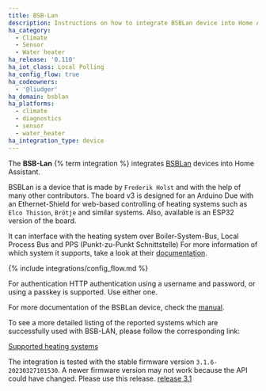 ```yaml
---
title: BSB-Lan
description: Instructions on how to integrate BSBLan device into Home Assistant.
ha_category:
  - Climate
  - Sensor
  - Water heater
ha_release: '0.110'
ha_iot_class: Local Polling
ha_config_flow: true
ha_codeowners:
  - '@liudger'
ha_domain: bsblan
ha_platforms:
  - climate
  - diagnostics
  - sensor
  - water_heater
ha_integration_type: device
---
```


The **BSB-Lan** {% term integration %} integrates [BSBLan](https://github.com/fredlcore/BSB-LAN) devices into Home Assistant.

BSBLan is a device that is made by `Frederik Holst` and with
the help of many other contributors.
The board v3 is designed for an Arduino Due with an Ethernet-Shield for web-based controlling
of heating systems such as `Elco Thision`, `Brötje` and similar systems.
Also, available is an ESP32 version of the board.

It can interface with the heating system over Boiler-System-Bus, Local Process Bus and PPS (Punkt-zu-Punkt Schnittstelle)
For more information of which system it supports, take a look at their [documentation](https://docs.bsb-lan.de).

{% include integrations/config_flow.md %}

For authentication HTTP authentication using a username and password,
or using a passkey is supported. Use either one.

For more documentation of the BSBLan device, check the [manual](https://docs.bsb-lan.de).

To see a more detailed listing of the reported systems which are successfully used with BSB-LAN, please follow the corresponding link:

[Supported heating systems](https://docs.bsb-lan.de/supported_heating_systems.html)

The integration is tested with the stable firmware version `3.1.6-20230327101530`. A newer firmware version may not work because the API could have changed.
Please use this release. [release 3.1](https://github.com/fredlcore/BSB-LAN/releases/tag/v3.1)
